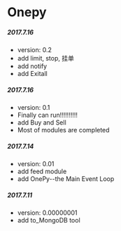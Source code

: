 Onepy  
===========

##### 2017.7.16
  - version: 0.2
  - add limit, stop, 挂单
  - add notify
  - add Exitall
  

##### 2017.7.16
  - version: 0.1
  - Finally can run!!!!!!!!!!
  - add Buy and Sell
  - Most of modules are completed


##### 2017.7.14
  - version: 0.01
  - add feed module
  - add OnePy--the Main Event Loop

##### 2017.7.11
  - version: 0.00000001
  - add to_MongoDB tool
